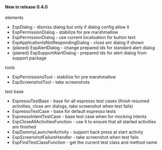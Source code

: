 #### New in release 0.4.0

elements

* EspDialog - dismiss dialog but only if dialog config allow it
* EspPermissionDialog - stabilize for pre marshmallow
* EspPermissionDialog - use current localisation for button text
* EspApplicationIsNotRespondingDialog - close anr dialog if shown
* (planed) EspAlertDialog - change prepared ids for standard alert dialog
* (planed) EspSupportAlertDialog - prepared ids for alert dialog from support package

tools

* EspPermissionsTool - stabilize for pre marshmallow
* EspScreenshotTool - take screenshots

test base

* EspressoTestBase - base for all espresso test cases (finish resumed activities, close anr dialogs, take screenshot when test fails)
* EspressoTestCase - base for default espresso tests
* EspressoIntentTestCase - base test case when for mocking intents
* EspCloseAllActivitiesFunction - use it to ensure that all started activities are finished
* EspDummyLauncherActivity - support back press at start activity
* EspScreenshotFailureHandler - take screenshot when test fails
* EspFindTestClassFunction - get the current test class and method name
